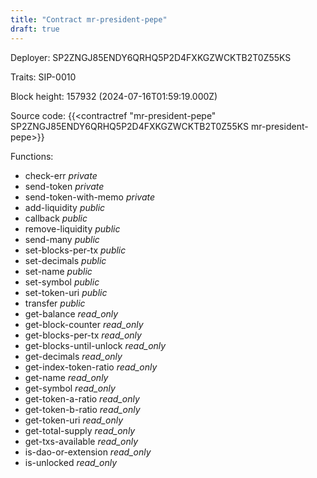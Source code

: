 ```yaml
---
title: "Contract mr-president-pepe"
draft: true
---
```

Deployer: SP2ZNGJ85ENDY6QRHQ5P2D4FXKGZWCKTB2T0Z55KS

Traits:
 SIP-0010



Block height: 157932 (2024-07-16T01:59:19.000Z)

Source code: {{<contractref "mr-president-pepe" SP2ZNGJ85ENDY6QRHQ5P2D4FXKGZWCKTB2T0Z55KS mr-president-pepe>}}

Functions:

* check-err _private_
* send-token _private_
* send-token-with-memo _private_
* add-liquidity _public_
* callback _public_
* remove-liquidity _public_
* send-many _public_
* set-blocks-per-tx _public_
* set-decimals _public_
* set-name _public_
* set-symbol _public_
* set-token-uri _public_
* transfer _public_
* get-balance _read_only_
* get-block-counter _read_only_
* get-blocks-per-tx _read_only_
* get-blocks-until-unlock _read_only_
* get-decimals _read_only_
* get-index-token-ratio _read_only_
* get-name _read_only_
* get-symbol _read_only_
* get-token-a-ratio _read_only_
* get-token-b-ratio _read_only_
* get-token-uri _read_only_
* get-total-supply _read_only_
* get-txs-available _read_only_
* is-dao-or-extension _read_only_
* is-unlocked _read_only_
